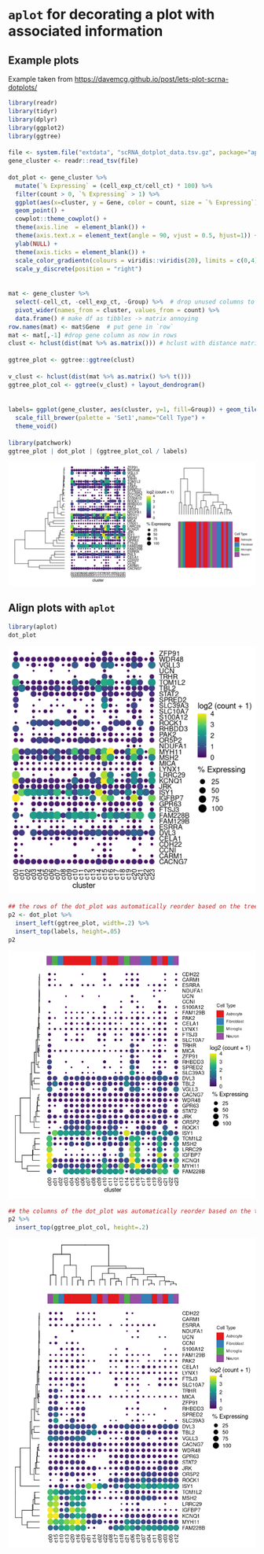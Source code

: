<!-- README.md is generated from README.Rmd. Please edit that file -->

# `aplot` for decorating a plot with associated information

## Example plots

Example taken from
<https://davemcg.github.io/post/lets-plot-scrna-dotplots/>

``` r
library(readr)
library(tidyr)
library(dplyr)
library(ggplot2)
library(ggtree)

file <- system.file("extdata", "scRNA_dotplot_data.tsv.gz", package="aplot")
gene_cluster <- readr::read_tsv(file)

dot_plot <- gene_cluster %>% 
  mutate(`% Expressing` = (cell_exp_ct/cell_ct) * 100) %>% 
  filter(count > 0, `% Expressing` > 1) %>% 
  ggplot(aes(x=cluster, y = Gene, color = count, size = `% Expressing`)) + 
  geom_point() + 
  cowplot::theme_cowplot() + 
  theme(axis.line  = element_blank()) +
  theme(axis.text.x = element_text(angle = 90, vjust = 0.5, hjust=1)) +
  ylab(NULL) +
  theme(axis.ticks = element_blank()) +
  scale_color_gradientn(colours = viridis::viridis(20), limits = c(0,4), oob = scales::squish, name = 'log2 (count + 1)') +
  scale_y_discrete(position = "right")


mat <- gene_cluster %>% 
  select(-cell_ct, -cell_exp_ct, -Group) %>%  # drop unused columns to faciliate widening
  pivot_wider(names_from = cluster, values_from = count) %>% 
  data.frame() # make df as tibbles -> matrix annoying
row.names(mat) <- mat$Gene  # put gene in `row`
mat <- mat[,-1] #drop gene column as now in rows
clust <- hclust(dist(mat %>% as.matrix())) # hclust with distance matrix

ggtree_plot <- ggtree::ggtree(clust)

v_clust <- hclust(dist(mat %>% as.matrix() %>% t()))
ggtree_plot_col <- ggtree(v_clust) + layout_dendrogram()


labels= ggplot(gene_cluster, aes(cluster, y=1, fill=Group)) + geom_tile() +
  scale_fill_brewer(palette = 'Set1',name="Cell Type") + 
  theme_void() 

library(patchwork)
ggtree_plot | dot_plot | (ggtree_plot_col / labels)
```

![](README_files/figure-gfm/originPlot-1.png)<!-- -->

## Align plots with `aplot`

``` r
library(aplot)
dot_plot
```

![](README_files/figure-gfm/dotplot-1.png)<!-- -->

``` r
## the rows of the dot_plot was automatically reorder based on the tree
p2 <- dot_plot %>% 
  insert_left(ggtree_plot, width=.2) %>%
  insert_top(labels, height=.05) 
p2
```

![](README_files/figure-gfm/dotTree-1.png)<!-- -->

``` r
## the columns of the dot_plot was automatically reorder based on the tree
p2 %>%
  insert_top(ggtree_plot_col, height=.2)
```

![](README_files/figure-gfm/dotTree2-1.png)<!-- -->
